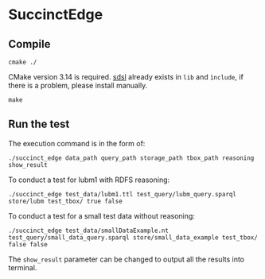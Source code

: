# SuccinctEdge

## Compile

    cmake ./

CMake version 3.14 is required. [sdsl](https://github.com/simongog/sdsl-lite) already exists in `lib` and `ìnclude`, if there is a problem, please install manually. <br>

    make

## Run the test

The execution command is in the form of:

    ./succinct_edge data_path query_path storage_path tbox_path reasoning show_result


To conduct a test for lubm1 with RDFS reasoning:
        
    ./succinct_edge test_data/lubm1.ttl test_query/lubm_query.sparql store/lubm test_tbox/ true false

To conduct a test for a small test data without reasoning:
        
    ./succinct_edge test_data/smallDataExample.nt test_query/small_data_query.sparql store/small_data_example test_tbox/ false false
        
The `show_result` parameter can be changed to output all the results into terminal.
